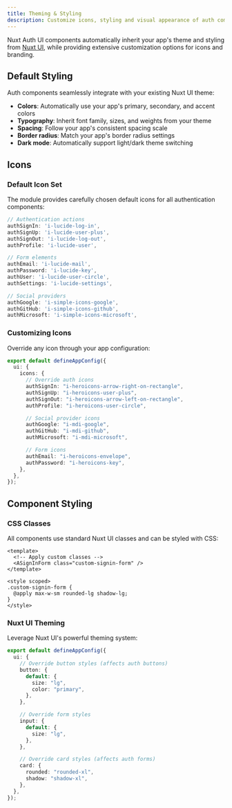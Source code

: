 ```yaml
---
title: Theming & Styling
description: Customize icons, styling and visual appearance of auth components
---
```


Nuxt Auth UI components automatically inherit your app's theme and styling from [Nuxt UI](https://ui4.nuxt.com/docs/getting-started/theme), while providing extensive customization options for icons and branding.

## Default Styling

Auth components seamlessly integrate with your existing Nuxt UI theme:

- **Colors**: Automatically use your app's primary, secondary, and accent colors
- **Typography**: Inherit font family, sizes, and weights from your theme
- **Spacing**: Follow your app's consistent spacing scale
- **Border radius**: Match your app's border radius settings
- **Dark mode**: Automatically support light/dark theme switching

## Icons

### Default Icon Set

The module provides carefully chosen default icons for all authentication components:

```typescript [Default Icons]
// Authentication actions
authSignIn: 'i-lucide-log-in',
authSignUp: 'i-lucide-user-plus',
authSignOut: 'i-lucide-log-out',
authProfile: 'i-lucide-user',

// Form elements
authEmail: 'i-lucide-mail',
authPassword: 'i-lucide-key',
authUser: 'i-lucide-user-circle',
authSettings: 'i-lucide-settings',

// Social providers
authGoogle: 'i-simple-icons-google',
authGitHub: 'i-simple-icons-github',
authMicrosoft: 'i-simple-icons-microsoft',
```

### Customizing Icons

Override any icon through your app configuration:

```typescript [app.config.ts]
export default defineAppConfig({
  ui: {
    icons: {
      // Override auth icons
      authSignIn: "i-heroicons-arrow-right-on-rectangle",
      authSignUp: "i-heroicons-user-plus",
      authSignOut: "i-heroicons-arrow-left-on-rectangle",
      authProfile: "i-heroicons-user-circle",

      // Social provider icons
      authGoogle: "i-mdi-google",
      authGitHub: "i-mdi-github",
      authMicrosoft: "i-mdi-microsoft",

      // Form icons
      authEmail: "i-heroicons-envelope",
      authPassword: "i-heroicons-key",
    },
  },
});
```

## Component Styling

### CSS Classes

All components use standard Nuxt UI classes and can be styled with CSS:

```vue
<template>
  <!-- Apply custom classes -->
  <ASignInForm class="custom-signin-form" />
</template>

<style scoped>
.custom-signin-form {
  @apply max-w-sm rounded-lg shadow-lg;
}
</style>
```

### Nuxt UI Theming

Leverage Nuxt UI's powerful theming system:

```typescript [app.config.ts]
export default defineAppConfig({
  ui: {
    // Override button styles (affects auth buttons)
    button: {
      default: {
        size: "lg",
        color: "primary",
      },
    },

    // Override form styles
    input: {
      default: {
        size: "lg",
      },
    },

    // Override card styles (affects auth forms)
    card: {
      rounded: "rounded-xl",
      shadow: "shadow-xl",
    },
  },
});
```
